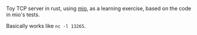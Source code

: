 Toy TCP server in rust, using [mio](https://github.com/carllerche/mio), as a learning exercise, based on the code in mio's tests.

Basically works like `nc -l 13265`.
